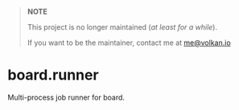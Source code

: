 > **NOTE**
>
> This project is no longer maintained (*at least for a while*).
>
> If you want to be the maintainer, contact me
> at me@volkan.io
>

# board.runner
Multi-process job runner for board.
